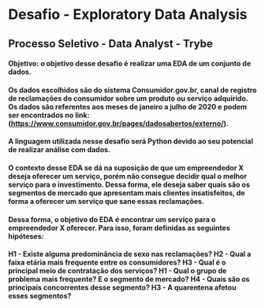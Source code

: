 # Desafio - Exploratory Data Analysis
## Processo Seletivo - Data Analyst - Trybe

#### Objetivo: o objetivo desse desafio é realizar uma EDA de um conjunto de dados. 

#### Os dados escolhidos são do sistema Consumidor.gov.br, canal de registro de reclamações do consumidor sobre um produto ou serviço adquirido. Os dados são referentes aos meses de janeiro a julho de 2020 e podem ser encontrados no link: (https://www.consumidor.gov.br/pages/dadosabertos/externo/).
#### A linguagem utilizada nesse desafio será Python devido ao seu potencial de realizar análise com dados.
#### O contexto desse EDA se dá na suposição de que um empreendedor X deseja oferecer um serviço, porém não consegue decidir qual o melhor serviço para o investimento. Dessa forma, ele deseja saber quais são os segmentos de mercado que apresentam mais clientes insatisfeitos, de forma a oferecer um serviço que sane essas reclamações. 

#### Dessa forma, o objetivo do EDA é encontrar um serviço para o empreendedor X oferecer. Para isso, foram definidas as seguintes hipóteses:
#### H1 - Existe alguma predominância de sexo nas reclamações? H2 - Qual a faixa etária mais frequente entre os consumidores? H3 - Qual é o principal meio de contratação dos serviços? H1 - Qual o grupo de problema mais frequente? E o segmento de mercado? H4 - Quais são os principais concorrentes desse segmento?  H3 - A quarentena afetou esses segmentos?
